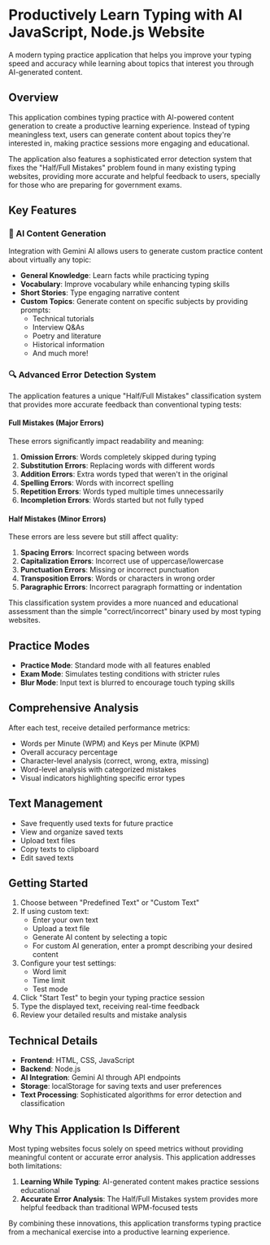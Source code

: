 # Productively Learn Typing with AI JavaScript, Node.js Website

A modern typing practice application that helps you improve your typing speed and accuracy while learning about topics that interest you through AI-generated content.

<!-- ![Typing Test Screenshot](images/ai.png) -->

## Overview

This application combines typing practice with AI-powered content generation to create a productive learning experience. Instead of typing meaningless text, users can generate content about topics they're interested in, making practice sessions more engaging and educational.

The application also features a sophisticated error detection system that fixes the "Half/Full Mistakes" problem found in many existing typing websites, providing more accurate and helpful feedback to users, specially for those who are preparing for government exams.

## Key Features

### 🤖 AI Content Generation

Integration with Gemini AI allows users to generate custom practice content about virtually any topic:

- **General Knowledge**: Learn facts while practicing typing
- **Vocabulary**: Improve vocabulary while enhancing typing skills
- **Short Stories**: Type engaging narrative content
- **Custom Topics**: Generate content on specific subjects by providing prompts:
  - Technical tutorials
  - Interview Q&As
  - Poetry and literature
  - Historical information
  - And much more!

### 🔍 Advanced Error Detection System

The application features a unique "Half/Full Mistakes" classification system that provides more accurate feedback than conventional typing tests:

#### Full Mistakes (Major Errors)

These errors significantly impact readability and meaning:

1. **Omission Errors**: Words completely skipped during typing
2. **Substitution Errors**: Replacing words with different words
3. **Addition Errors**: Extra words typed that weren't in the original
4. **Spelling Errors**: Words with incorrect spelling
5. **Repetition Errors**: Words typed multiple times unnecessarily
6. **Incompletion Errors**: Words started but not fully typed

#### Half Mistakes (Minor Errors)

These errors are less severe but still affect quality:

1. **Spacing Errors**: Incorrect spacing between words
2. **Capitalization Errors**: Incorrect use of uppercase/lowercase
3. **Punctuation Errors**: Missing or incorrect punctuation
4. **Transposition Errors**: Words or characters in wrong order
5. **Paragraphic Errors**: Incorrect paragraph formatting or indentation

This classification system provides a more nuanced and educational assessment than the simple "correct/incorrect" binary used by most typing websites.

## Practice Modes

- **Practice Mode**: Standard mode with all features enabled
- **Exam Mode**: Simulates testing conditions with stricter rules
- **Blur Mode**: Input text is blurred to encourage touch typing skills

## Comprehensive Analysis

After each test, receive detailed performance metrics:

- Words per Minute (WPM) and Keys per Minute (KPM)
- Overall accuracy percentage
- Character-level analysis (correct, wrong, extra, missing)
- Word-level analysis with categorized mistakes
- Visual indicators highlighting specific error types

## Text Management

- Save frequently used texts for future practice
- View and organize saved texts
- Upload text files
- Copy texts to clipboard
- Edit saved texts

## Getting Started

1. Choose between "Predefined Text" or "Custom Text"
2. If using custom text:
   - Enter your own text
   - Upload a text file
   - Generate AI content by selecting a topic
   - For custom AI generation, enter a prompt describing your desired content
3. Configure your test settings:
   - Word limit
   - Time limit
   - Test mode
4. Click "Start Test" to begin your typing practice session
5. Type the displayed text, receiving real-time feedback
6. Review your detailed results and mistake analysis

## Technical Details

- **Frontend**: HTML, CSS, JavaScript
- **Backend**: Node.js
- **AI Integration**: Gemini AI through API endpoints
- **Storage**: localStorage for saving texts and user preferences
- **Text Processing**: Sophisticated algorithms for error detection and classification

## Why This Application Is Different

Most typing websites focus solely on speed metrics without providing meaningful content or accurate error analysis. This application addresses both limitations:

1. **Learning While Typing**: AI-generated content makes practice sessions educational
2. **Accurate Error Analysis**: The Half/Full Mistakes system provides more helpful feedback than traditional WPM-focused tests

By combining these innovations, this application transforms typing practice from a mechanical exercise into a productive learning experience.
